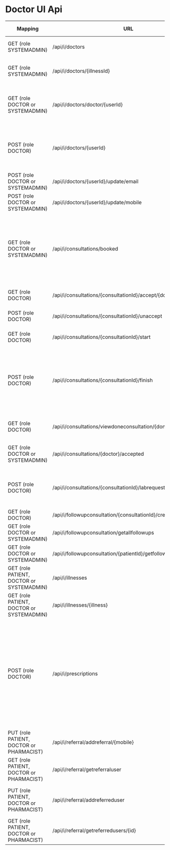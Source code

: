 # Doctor UI Api

| **Mapping** | URL | **Purpose** | **Request** | **Response**| if used |
| --- | --- | --- | --- | --- | --- |
| GET (role SYSTEMADMIN) | /api/i/doctors | Get all doctors | | List of DoctorDTO (Long userId, String mobile, String email, Long doctorId, String systemStatus) |  |
| GET (role SYSTEMADMIN) | /api/i/doctors/{illnessId} | Get all doctors that has this kind of illness as speciality | (Long) illnessId | ResponseEntity with a list of doctors |  |
| GET (role DOCTOR or SYSTEMADMIN) | /api/i/doctors/doctor/{userId} | Get a specific doctor | (Long) userId | ResponseEntity with DoctorDTO (Long userId, String mobile, String email, Long doctorId, String systemStatus) if the doctor exists, otherwise ResponseEntity with error message |  |
| POST (role DOCTOR) | /api/i/doctors/{userId} | Add profile to a doctor | (Long) userId, DoctorProfileDTO (String dateOfBirth, String gender, String maritalStatus, String officeAddress, String city, String state, String mdcnCertificateNumber, List&LT;Long> specialities) | ResponseEntity with DoctorDTO (Long userId, String mobile, String email, Long doctorId, String systemStatus) if the doctor exists, otherwise ResponseEntity with error message |  |
| POST (role DOCTOR or SYSTEMADMIN) | /api/i/doctors/{userId}/update/email | Update the email for a doctor | (Long) userId, EmailDTO (String email) | ResponseEntity with information about update |   |
| POST (role DOCTOR or SYSTEMADMIN) | /api/i/doctors/{userId}/update/mobile | Update mobilenumber for a doctor  | (Long) userId, MobileDTO (String mobile) | ResponseEntity with information about update|   |
| GET (role DOCTOR or SYSTEMADMIN) | /api/i/consultations/booked | Get all booked consultations |  | List of ConsultationDTO (Long id, String patient, Long patientId, String doctor, String illness, String date, String timeBooked, String timeAccepted, String timeStarted, String status, List&LT;String> symptoms, String detailedDescription, String transactionReference, Integer timeSlot, String language, String timeFinished)  |  |
| GET (role DOCTOR) | /api/i/consultations/{consultationId}/accept/{doctor} | Doctor accepts a consultation | (Long) consultationId, (String) doctor | ResponseEntity with information if the consultation has been accepted or not |  |
| POST (role DOCTOR) | /api/i/consultations/{consultationId}/unaccept | Doctor unaccept a consultation | (Long) consultationId | ResponseEntity with information if the consultation has been unaccepted or not |  |
| GET (role DOCTOR) | /api/i/consultations/{consultationId}/start | Start a consultation | (Long) consultationId | ResponseEntity with information if the consultation has been started or not |  |
| POST (role DOCTOR) | /api/i/consultations/{consultationId}/finish | Finish a consultation | (Long) consultationId, DoneConsultationWithJournalDTO (Long id, String patient, Long patientId, String doctor, String doctorId, String illness, String language, String patientDescription, String headIn, String date, String summary, Long consultationDurationInMinute, PatientJournal patientJournal) | ResponseEntity with information if the consultation has been finished or not |  |
| GET (role DOCTOR) | /api/i/consultations/viewdoneconsultation/{doneconsultationId}  | View done consultation by doneconsultationId | (Long) doneconsultationId | ResponseEntity with DoneConsultationWithJournalDTO or ResponseEntity with error message |  |
| GET (role DOCTOR or SYSTEMADMIN) | /api/i/consultations/{doctor}/accepted | Doctor gets all accepted consultations by the doctor | (String) doctor | List of ConsultationDTO |  |
| POST (role DOCTOR) | /api/i/consultations/{consultationId}/labrequest | Doctor request a lab test | (Long) consultationId, LabRequestDTO (Long id, String patientName, ELabRequest testRequested, String date, String doctorName, String testReason, byte[] qrCode) | ResponseEntity with text message |  |
| GET (role DOCTOR) | /api/i/followupconsultation/{consultationId}/createfollowup | Create a follow up consultation | (Long) consultationId | ResponseEntity with text message |  |
| GET (role DOCTOR or SYSTEMADMIN) | /api/i/followupconsultation/getallfollowups | Get all follow up consultations |  | List of FollowUpConsultation (Long id, Long patientId, LocalDate dateCreated)  |  |
| GET (role DOCTOR or SYSTEMADMIN) | /api/i/followupconsultation/{patientId}/getfollowup  | Get all follow-ups for a specific patient | (Long) patientId | List of FollowUpConsultation (Long id, Long patientId, LocalDate dateCreated) |  |
| GET (role PATIENT, DOCTOR or SYSTEMADMIN) | /api/i/illnesses | Get all illnesses that are registered |  | ResponseEntity with List of IllnessDTO (Long id, String illness, List&LT;String> symptoms) |  |
| GET (role PATIENT, DOCTOR or SYSTEMADMIN) | /api/i/illnesses/{illness} | Get a specific illness | (String) illness | ResponseEntity with IllnessDTO or ResponseEntity with error message |  |
| POST (role DOCTOR) | /api/i/prescriptions | Doctor post a prescription form | PrescriptionFormDTO (String date, String patientMobileNumber, String illness, Long patientId, String patientName, String patientDateOfBirth, String patientAddress, String medicationName, String medicationForm, String medicationStrength, String medicationDose, String medicationRoute, String medicationFrequency, String medicationRefills, String medicationQuantity, String doctorName, String doctorMobileNumber)  | ResponseEntity with PrescriptionDTO or ResponseEntity with error message |  |
| PUT (role PATIENT, DOCTOR or PHARMACIST) | /api/i/referral/addreferral/{mobile} | Add a referral user to the currently logged-in user | (UserDetailsImpl) user, (String) mobile | ResponseEntity with a text message |  |
| GET (role PATIENT, DOCTOR or PHARMACIST) | /api/i/referral/getreferraluser | Gets the current referral user of the currently logged-in user | (UserDetailsImpl) user | ResponseEntity with referral users id as a string |  |
| PUT (role PATIENT, DOCTOR or PHARMACIST)   | /api/i/referral/addreferreduser | Adds the currently logged-in user to their referral users list of referred users | (UserDetailsImpl) user | ResponseEntity with text message |  |
| GET (role PATIENT, DOCTOR or PHARMACIST) | /api/i/referral/getreferredusers/{id} | Gets all the users a certain user has referred | (Long) id | ResponseEntity with a list of referred users or ResponseEntity with error message |  |